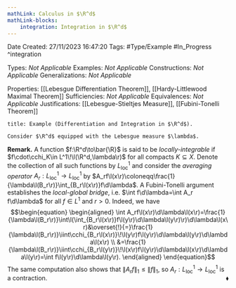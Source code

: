 ```yaml
---
mathLink: Calculus in $\R^d$
mathLink-blocks:
    integration: Integration in $\R^d$
---
```


<div class="topSpace"></div>

Date Created: 27/11/2023 16:47:20
Tags: #Type/Example #In_Progress
^integration

Types: <i>Not Applicable</i>
Examples: <i>Not Applicable</i>
Constructions: <i>Not Applicable</i>
Generalizations: <i>Not Applicable</i>

Properties: [[Lebesgue Differentiation Theorem]], [[Hardy-Littlewood Maximal Theorem]]
Sufficiencies: <i>Not Applicable</i>
Equivalences: <i>Not Applicable</i>
Justifications: [[Lebesgue-Stieltjes Measure]], [[Fubini-Tonelli Theorem]]

``` ad-Example
title: Example (Differentiation and Integration in $\R^d$).

Consider $\R^d$ equipped with the Lebesgue measure $\lambda$.

```

<b>Remark.</b> A function $f:\R^d\to\bar{\R}$ is said to be <i>locally-integrable</i> if $f\cdot\cchi_K\in L^1\!\l(\R^d,\lambda\r)$ for all compacts $K\subseteq X$. Denote the collection of all such functions by $L^1_\textrm{loc}$ and consider the <i>averaging operator</i> $A_r:L^1_\textrm{loc}\to L^1_\textrm{loc}$ by $A_rf\l(x\r)\coloneqq\frac{1}{\lambda\l(B_r\r)}\int_{B_r\l(x\r)}f\d\lambda$. A Fubini-Tonelli argument establishes the <i>local-global bridge</i>, i.e. $\int f\d\lambda=\int A_r f\d\lambda$ for all $f\in L^1$ and $r>0$. Indeed, we have
$$\begin{equation}
    \begin{aligned}
        \int A_rf\l(x\r)\d\lambda\l(x\r)=\frac{1}{\lambda\l(B_r\r)}\int\l(\int_{B_r\l(x\r)}f\l(y\r)\d\lambda\l(y\r)\r)\d\lambda\l(x\r)&\overset{!}{=}\frac{1}{\lambda\l(B_r\r)}\iint\cchi_{B_r\l(x\r)}\!\l(y\r)f\l(y\r)\d\lambda\l(y\r)\d\lambda\l(x\r) \\
        &=\frac{1}{\lambda\l(B_r\r)}\iint\cchi_{B_r\l(y\r)}\!\l(x\r)f\l(y\r)\d\lambda\l(x\r)\d\lambda\l(y\r)=\int f\l(y\r)\d\lambda\l(y\r).
    \end{aligned}
\end{equation}$$
The same computation also shows that $\|A_rf\|_1\leq\|f\|_1$, so $A_r:L^1_\textrm{loc}\to L^1_\textrm{loc}$ is a contraction.<span style="float:right;">$\blacklozenge$</span>
